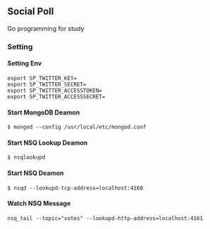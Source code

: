 ## Social Poll

Go programming for study

### Setting

#### Setting Env

```
export SP_TWITTER_KEY=
export SP_TWITTER_SECRET=
export SP_TWITTER_ACCESSTOKEN=
export SP_TWITTER_ACCESSSECRET=
```

#### Start MongoDB Deamon

```
$ mongod --config /usr/local/etc/mongod.conf
```

#### Start NSQ Lookup Deamon

```
$ nsqlookupd
```

#### Start NSQ Deamon

```
$ nsqd --lookupd-tcp-address=localhost:4160
```

#### Watch NSQ Message

```
nsq_tail --topic="votes" --lookupd-http-address=localhost:4161
```
